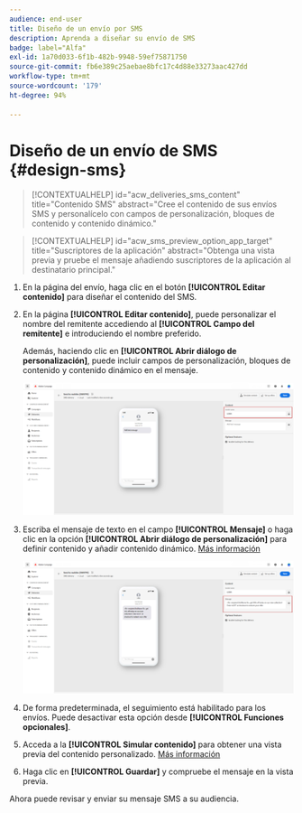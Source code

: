 ```yaml
---
audience: end-user
title: Diseño de un envío por SMS
description: Aprenda a diseñar su envío de SMS
badge: label="Alfa"
exl-id: 1a70d033-6f1b-482b-9948-59ef75871750
source-git-commit: fb6e389c25aebae8bfc17c4d88e33273aac427dd
workflow-type: tm+mt
source-wordcount: '179'
ht-degree: 94%

---
```


# Diseño de un envío de SMS {#design-sms}

>[!CONTEXTUALHELP]
>id="acw_deliveries_sms_content"
>title="Contenido SMS"
>abstract="Cree el contenido de sus envíos SMS y personalícelo con campos de personalización, bloques de contenido y contenido dinámico."

>[!CONTEXTUALHELP]
>id="acw_sms_preview_option_app_target"
>title="Suscriptores de la aplicación"
>abstract="Obtenga una vista previa y pruebe el mensaje añadiendo suscriptores de la aplicación al destinatario principal."

1. En la página del envío, haga clic en el botón **[!UICONTROL Editar contenido]** para diseñar el contenido del SMS.

1. En la página **[!UICONTROL Editar contenido]**, puede personalizar el nombre del remitente accediendo al **[!UICONTROL Campo del remitente]** e introduciendo el nombre preferido.

   Además, haciendo clic en **[!UICONTROL Abrir diálogo de personalización]**, puede incluir campos de personalización, bloques de contenido y contenido dinámico en el mensaje.

   ![](assets/sms_content_1.png)

1. Escriba el mensaje de texto en el campo **[!UICONTROL Mensaje]** o haga clic en la opción **[!UICONTROL Abrir diálogo de personalización]** para definir contenido y añadir contenido dinámico. [Más información](../personalization/gs-personalization.md)

   ![](assets/sms_content_2.png)

1. De forma predeterminada, el seguimiento está habilitado para los envíos. Puede desactivar esta opción desde **[!UICONTROL Funciones opcionales]**.

1. Acceda a la **[!UICONTROL Simular contenido]** para obtener una vista previa del contenido personalizado. [Más información](send-sms.md#preview-sms)

1. Haga clic en **[!UICONTROL Guardar]** y compruebe el mensaje en la vista previa.

Ahora puede revisar y enviar su mensaje SMS a su audiencia.

